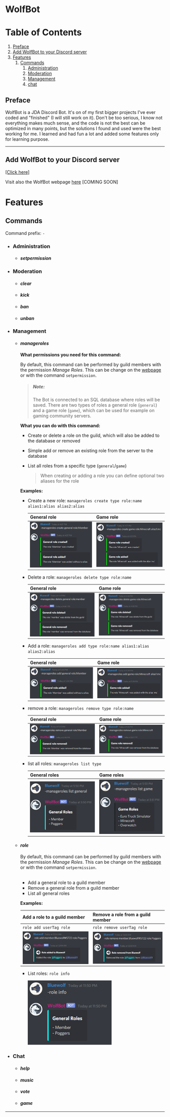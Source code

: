 # WolfBot

# Table of Contents
1. [Preface](#preface)
2. [Add WolfBot to your Discord server](#add-wolfbot-to-your-discord-server)
3. [Features](#features)
    1. [Commands](#commands)
        1. [Administration](#administration)
        2. [Moderation](#moderation)
        3. [Management](#management)
        4. [chat](#chat)

## Preface
WolfBot is a JDA Discord Bot. It's on of my first bigger projects I've ever coded and "finished" (I will still work on it).
Don't be too serious, I know not everything makes much sense, and the code is not the best can be optimized in many points,
but the solutions I found and used were the best working for me. I learned and had fun a lot and added some features only for learning 
purpose.

---

## Add WolfBot to your Discord server
[[Click here]](https://discord.com/api/oauth2/authorize?client_id=346302891998576650&permissions=335113463&scope=bot)

Visit also the WolfBot webpage [here]() [COMING SOON]

# Features

## Commands

Command prefix: `-`

* ### Administration

    * #### *setpermission*

* ### Moderation
  
    * #### *clear*
      
    * #### *kick*

    * #### *ban*
  
    * #### *unban*

* ### Management

    * #### *manageroles*
  
        **What permissions you need for this command:**
      
        By default, this command can be performed by guild members with the permission _Manage Roles_.
        This can be change on the [webpage]() or with the command `setpermission`.

        > ##### Note:
        > The Bot is connected to an SQL database where roles will be saved. There are two types of roles a general role (`general`) and a game role (`game`), which can be used for example on gaming community servers. 

        **What you can do with this command:**
        - Create or delete a role on the guild, which will also be added to the database or removed
        - Simple add or remove an existing role from the server to the database
        - List all roles from a specific type (`general`/`game`)
        
            > When creating or adding a role you can define optional two aliases for the role
        
        **Examples:**
        
        - Create a new role: `manageroles create type role:name alias1:alias alias2:alias`
            
            General role | Game role
            ------------ | ---------
            ![create-general-role-example](Screenshots/Examples/manageroles/manageroles_create-general-role-example.png) | ![create-game-role-example](Screenshots/Examples/manageroles/manageroles_create-game-role-example.png)
        
        - Delete a role: `manageroles delete type role:name`
    
            General role | Game role
            ------------ | ---------
            ![delete-general-role-example](Screenshots/Examples/manageroles/manageroles_delete-general-role-example.png) | ![delete-game-role-example](Screenshots/Examples/manageroles/manageroles_delete-game-role-example.png)

        - Add a role: `manageroles add type role:name alias1:alias alias2:alias`
    
            General role | Game role
            ------------ | ---------
            ![add-general-role-example](Screenshots/Examples/manageroles/manageroles_add-general-role-example.png) | ![add-game-role-example](Screenshots/Examples/manageroles/manageroles_add-game-role-example.png)

        - remove a role: `manageroles remove type role:name`
    
            General role | Game role
            ------------- | ----------
            ![remove-general-role-example](Screenshots/Examples/manageroles/manageroles_remove-general-role-example.png) | ![remove-game-role-example](Screenshots/Examples/manageroles/manageroles_remove-game-role-example.png)

        - list all roles: `manageroles list type`

            General roles | Game roles
            ------------ | ---------
            ![list-general-roles-example](Screenshots/Examples/manageroles/manageroles_list-general-roles-example.png) | ![list-game-roles-example](Screenshots/Examples/manageroles/manageroles_list-game-roles-example.png)

    * #### *role*

        By default, this command can be performed by guild members with the permission _Manage Roles_.
        This can be change on the [webpage]() or with the command `setpermission`.

        <br>

        - Add a general role to a guild member
        - Remove a general role from a guild member
        - List all general roles
    
        **Examples:**
    
        Add a role to a guild member | Remove a role from a guild member
        ---------------------------- | ---------------------------------
        `role add userTag role` | `role remove userTag role`
        ![role_add-role-example](Screenshots/Examples/role/role_add-role-example.png) | ![role_remove-role-example](Screenshots/Examples/role/role_remove-role-example.png)
        
        - List roles: `role info`
        
            ![role_info-example](Screenshots/Examples/role/role_list-all-roles-example.png)

* ### Chat

    * #### *help*
    
    * #### *music*
      
    * #### *vote*
        
    * #### *game*
    
---

